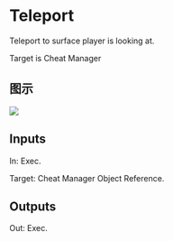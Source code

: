 # Teleport

Teleport to surface player is looking at.

Target is Cheat Manager

## 图示

![]($-20221218-18160797.png)

## Inputs

In: Exec.

Target: Cheat Manager Object Reference.  

## Outputs

Out: Exec.

